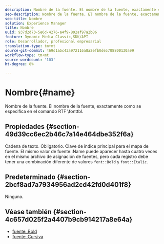 ```yaml
---
description: Nombre de la fuente. El nombre de la fuente, exactamente como se especifica en el comando RTF \fonttbl.
seo-description: Nombre de la fuente. El nombre de la fuente, exactamente como se especifica en el comando RTF \fonttbl.
seo-title: Nombre
solution: Experience Manager
title: Nombre
uuid: 937d2d73-5e6d-4276-a4f9-892af97a2b86
feature: Dynamic Media Classic,SDK/API
role: Desarrollador, profesional empresarial
translation-type: tm+mt
source-git-commit: 469d1a5c43a972116a8a2efb0de5708800130a99
workflow-type: tm+mt
source-wordcount: '103'
ht-degree: 8%

---
```



# Nombre{#name}

Nombre de la fuente. El nombre de la fuente, exactamente como se especifica en el comando RTF \fonttbl.

## Propiedades {#section-49d39cc6ec2b46c7a14e464dbe352f6a}

Cadena de texto. Obligatorio. Clave de índice principal para el mapa de fuente. El mismo valor de fuente::Name puede aparecer hasta cuatro veces en el mismo archivo de asignación de fuentes, pero cada registro debe tener una combinación diferente de valores `font::Bold` y `font::Italic`.

## Predeterminado {#section-2bcf8ad7a7934956ad2cd42fd0d401f8}

Ninguno.

## Véase también {#section-4c657d025f2a4407b9cb914217a8e64a}

* [fuente::Bold](r-bold-font.md#reference_F7B017EF67574A29ABFC3954AB64159C)
* [fuente::Cursiva](r-italic-font.md#reference_DC04A532B34A41AF81B0B9644ACFAAD6)
